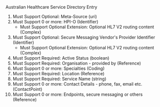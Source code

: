 Australian Healthcare Service Directory Entry

1. Must Support Optional: Meta-Source (uri)
1. Must Support 0 or more: HPI-O (Identifier)
   * Must Support Optional Extension: Optional HL7 V2 routing content (Complex)
1. Must Support Optional: Secure Messaging Vendor's Provider Identifier (Identifier)
   * Must Support Optional Extension: Optional HL7 V2 routing content (Complex)
1. Must Support Required: Active Status (boolean)
1. Must Support Required: Organisation - provided by (Reference)
1. Must Support 0 or more: Specialties (Coding)
1. Must Support Required: Location (Reference)
1. Must Support Required: Service Name (string)
1. Must Support 0 or more: Contact Details - phone, fax, email etc. (ContactPoint)
1. Must Support 0 or more: Endpoints, secure messaging or others (Reference)
